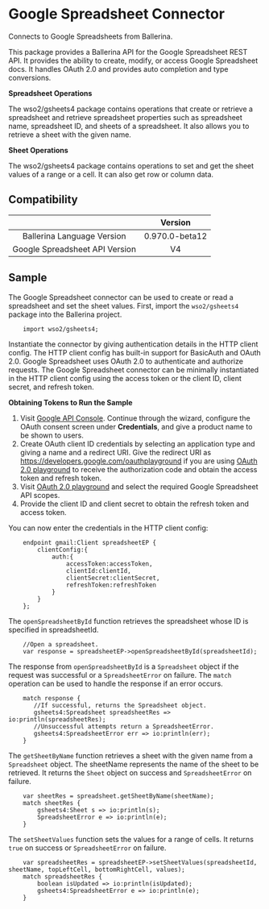 #  Google Spreadsheet Connector

Connects to Google Spreadsheets from Ballerina.

This package provides a Ballerina API for the Google Spreadsheet REST API. It provides the ability to create, modify, or access Google Spreadsheet docs. It handles OAuth 2.0 and provides auto completion and type conversions.

**Spreadsheet Operations**

The wso2/gsheets4 package contains operations that create or retrieve a spreadsheet and retrieve spreadsheet properties such as spreadsheet name, spreadsheet ID, and sheets of a spreadsheet. It also allows you to retrieve a sheet with the given name.

**Sheet Operations**

The wso2/gsheets4 package contains operations to set and get the sheet values of a range or a cell. It can also get row or column data.

## Compatibility

|                                 |       Version                  |
| :-----------------------------: | :-----------------------------:|
|  Ballerina Language Version     |   0.970.0-beta12               |
|  Google Spreadsheet API Version |   V4                           |

## Sample

The Google Spreadsheet connector can be used to create or read a spreadsheet and set the sheet values. First, import the `wso2/gsheets4` package into the Ballerina project.

```ballerina
    import wso2/gsheets4;
```

Instantiate the connector by giving authentication details in the HTTP client config. The HTTP client config has built-in support for BasicAuth and OAuth 2.0. Google Spreadsheet uses OAuth 2.0 to authenticate and authorize requests. The Google Spreadsheet connector can be minimally instantiated in the HTTP client config using the access token or the client ID, client secret, and refresh token.

**Obtaining Tokens to Run the Sample**

1. Visit [Google API Console](https://console.developers.google.com). Continue through the wizard, configure the OAuth consent screen under **Credentials**, and give a product name to be shown to users.
2. Create OAuth client ID credentials by selecting an application type and giving a name and a redirect URI. Give the redirect URI as https://developers.google.com/oauthplayground if you are using [OAuth 2.0 playground](https://developers.google.com/oauthplayground) to receive the authorization code and obtain the access token and refresh token.
3. Visit [OAuth 2.0 playground](https://developers.google.com/oauthplayground) and select the required Google Spreadsheet API scopes.
4. Provide the client ID and client secret to obtain the refresh token and access token.

You can now enter the credentials in the HTTP client config:
```ballerina
    endpoint gmail:Client spreadsheetEP {
        clientConfig:{
            auth:{
                accessToken:accessToken,
                clientId:clientId,
                clientSecret:clientSecret,
                refreshToken:refreshToken
            }
        }
    };
```

The `openSpreadsheetById` function retrieves the spreadsheet whose ID is specified in spreadsheetId.
```ballerina
    //Open a spreadsheet.
    var response = spreadsheetEP->openSpreadsheetById(spreadsheetId);
```

The response from `openSpreadsheetById` is a `Spreadsheet` object if the request was successful or a `SpreadsheetError` on failure. The `match` operation can be used to handle the response if an error occurs.
```ballerina
    match response {
       //If successful, returns the Spreadsheet object.
       gsheets4:Spreadsheet spreadsheetRes => io:println(spreadsheetRes);
       //Unsuccessful attempts return a SpreadsheetError.
       gsheets4:SpreadsheetError err => io:println(err);
    }
```

The `getSheetByName` function retrieves a sheet with the given name from a `Spreadsheet` object. The sheetName represents the name of the sheet to be retrieved. It returns the `Sheet` object on success and `SpreadsheetError` on failure.
```ballerina
    var sheetRes = spreadsheet.getSheetByName(sheetName);
    match sheetRes {
        gsheets4:Sheet s => io:println(s);
        SpreadsheetError e => io:println(e);
    }
```

The `setSheetValues` function sets the values for a range of cells. It returns `true` on success or `SpreadsheetError` on failure.
```ballerina
    var spreadsheetRes = spreadsheetEP->setSheetValues(spreadsheetId, sheetName, topLeftCell, bottomRightCell, values);
    match spreadsheetRes {
        boolean isUpdated => io:println(isUpdated);
        gsheets4:SpreadsheetError e => io:println(e);
    }
```
